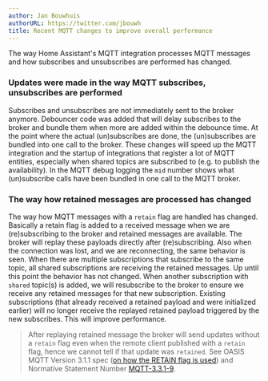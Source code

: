 ```yaml
---
author: Jan Bouwhuis
authorURL: https://twitter.com/jbouwh
title: Recent MQTT changes to improve overall performance
---
```


The way Home Assistant's MQTT integration processes MQTT messages and how subscribes and unsubscribes are performed has changed.

### Updates were made in the way MQTT subscribes, unsubscribes are performed

Subscribes and unsubscribes are not immediately sent to the broker anymore. Debouncer code was added that will delay subscribes to the broker and bundle them when more are added within the debounce time. At the point where the actual (un)subscribes are done, the (un)subscribes are bundled into one call to the broker. These changes will speed up the MQTT integration and the startup of integrations that register a lot of MQTT entities, especially when shared topics are subscribed to (e.g. to publish the availability). In the MQTT debug logging the `mid` number shows what (un)subscribe calls have been bundled in one call to the MQTT broker.

### The way how retained messages are processed has changed

The way how MQTT messages with a `retain` flag are handled has changed. Basically a retain flag is added to a received message when we are (re)subscribing to the broker and retained messages are available. The broker will replay these payloads directly after (re)subscribing. Also when the connection was lost, and we are reconnecting, the same behavior is seen. When there are multiple subscriptions that subscribe to the same topic, all shared subscriptions are receiving the retained messages. Up until this point the behavior has not changed.
When another subscription with `shared` topic(s) is added, we will resubscribe to the broker to ensure we receive any retained messages for that new subscription. Existing subscriptions (that already received a retained payload and were initialized earlier) will no longer receive the replayed retained payload triggered by the new subscribes. This will improve performance.

> After replaying retained message the broker will send updates without a `retain` flag even when the remote client published with a `retain` flag, hence we cannot tell if that update was `retained`. See OASIS MQTT Version 3.1.1 spec ([on how the RETAIN flag is used](http://docs.oasis-open.org/mqtt/mqtt/v3.1.1/os/mqtt-v3.1.1-os.html#_Toc385349265)) and Normative Statement Number [MQTT-3.3.1-9](http://docs.oasis-open.org/mqtt/mqtt/v3.1.1/os/mqtt-v3.1.1-os.html#_Toc398718134).
